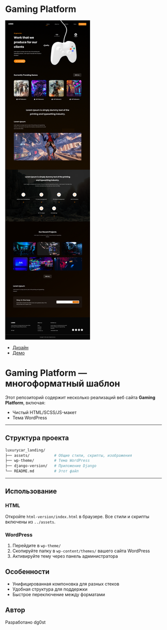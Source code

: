 # Gaming Platform

![Luxury Car](./assets/img/screenshot.png)

- [Дизайн](https://www.figma.com/design/YEuQIpkKqpy4m3olwAtd3v/Luxury-Car-Detailing-Landing-Page--Community-?node-id=2-139&t=tpUWEfg9TMW9uLps-1)
- [Демо](https://dg0st.github.io/luxurycar_landing)

# Gaming Platform — многоформатный шаблон

Этот репозиторий содержит несколько реализаций веб сайта **Gaming Platform**, включая:

- Чистый HTML/SCSS/JS-макет
- Тема WordPress

---

## Структура проекта

```bash
luxurycar_landing/
├── assets/           # Общие стили, скрипты, изображения
├── wp-theme/         # Тема WordPress
├── django-version/   # Приложение Django
└── README.md         # Этот файл
```

---

## Использование

### HTML

Откройте `html-version/index.html` в браузере. Все стили и скрипты включены из `../assets`.

### WordPress

1. Перейдите в `wp-theme/`
2. Скопируйте папку в `wp-content/themes/` вашего сайта WordPress
3. Активируйте тему через панель администратора

## Особенности

- Унифицированная компоновка для разных стеков
- Удобная структура для поддержки
- Быстрое переключение между форматами

## Автор

Разработано dg0st
